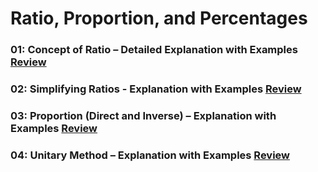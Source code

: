 # Ratio, Proportion, and Percentages

### 01: Concept of Ratio – Detailed Explanation with Examples [Review](https://github.com/hameed003/maths-foundation/blob/main/01%20Numbers%20and%20Operations/07%20Ratio%2C%20Proportion%2C%20and%20Percentages/01%20Concept%20of%20Ratio.md)

### 02: Simplifying Ratios - Explanation with Examples [Review](https://github.com/hameed003/maths-foundation/blob/main/01%20Numbers%20and%20Operations/07%20Ratio%2C%20Proportion%2C%20and%20Percentages/02%20Simplifying%20Ratios.md)

### 03: Proportion (Direct and Inverse) – Explanation with Examples [Review](<https://github.com/hameed003/maths-foundation/blob/main/01%20Numbers%20and%20Operations/07%20Ratio%2C%20Proportion%2C%20and%20Percentages/03%20Proportion%20(Direct%20and%20Inverse).md>)

### 04: Unitary Method – Explanation with Examples [Review](https://github.com/hameed003/maths-foundation/blob/main/01%20Numbers%20and%20Operations/07%20Ratio%2C%20Proportion%2C%20and%20Percentages/04%20Unitary%20Method.md)

